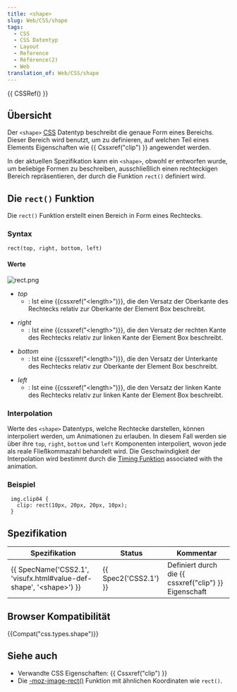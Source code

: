```yaml
---
title: <shape>
slug: Web/CSS/shape
tags:
  - CSS
  - CSS Datentyp
  - Layout
  - Reference
  - Référence(2)
  - Web
translation_of: Web/CSS/shape
---
```

{{ CSSRef() }}

## Übersicht

Der `<shape>` [CSS](/de/docs/Web/CSS "CSS") Datentyp beschreibt die genaue Form eines Bereichs. Dieser Bereich wird benutzt, um zu definieren, auf welchen Teil eines Elements Eigenschaften wie {{ Cssxref("clip") }} angewendet werden.

In der aktuellen Spezifikation kann ein `<shape>`, obwohl er entworfen wurde, um beliebige Formen zu beschreiben, ausschließlich einen rechteckigen Bereich repräsentieren, der durch die Funktion `rect()` definiert wird.

## Die `rect()` Funktion

Die `rect()` Funktion erstellt einen Bereich in Form eines Rechtecks.

### Syntax

    rect(top, right, bottom, left)

#### Werte

![rect.png](/@api/deki/files/5730/=rect.png)

- _top_
  - : Ist eine {{cssxref("&lt;length&gt;")}}, die den Versatz der Oberkante des Rechtecks relativ zur Oberkante der Element Box beschreibt.

<!---->

- _right_
  - : Ist eine {{cssxref("&lt;length&gt;")}}, die den Versatz der rechten Kante des Rechtecks relativ zur linken Kante der Element Box beschreibt.

<!---->

- _bottom_
  - : Ist eine {{cssxref("&lt;length&gt;")}}, die den Versatz der Unterkante des Rechtecks relativ zur Oberkante der Element Box beschreibt.

<!---->

- _left_
  - : Ist eine {{cssxref("&lt;length&gt;")}}, die den Versatz der linken Kante des Rechtecks relativ zur linken Kante der Element Box beschreibt.

### Interpolation

Werte des `<shape>` Datentyps, welche Rechtecke darstellen, können interpoliert werden, um Animationen zu erlauben. In diesem Fall werden sie über ihre `top`, `right`, `bottom` und `left` Komponenten interpoliert, wovon jede als reale Fließkommazahl behandelt wird. Die Geschwindigkeit der Interpolation wird bestimmt durch die [Timing Funktion](/de/docs/Web/CSS/Timing_Funktion "timing-function") associated with the animation.

### Beispiel

     img.clip04 {
       clip: rect(10px, 20px, 20px, 10px);
     }

## Spezifikation

| Spezifikation                                                                                    | Status                       | Kommentar                                                    |
| ------------------------------------------------------------------------------------------------ | ---------------------------- | ------------------------------------------------------------ |
| {{ SpecName('CSS2.1', 'visufx.html#value-def-shape', '&lt;shape&gt;') }} | {{ Spec2('CSS2.1') }} | Definiert durch die {{ cssxref("clip") }} Eigenschaft |

## Browser Kompatibilität

{{Compat("css.types.shape")}}

## Siehe auch

- Verwandte CSS Eigenschaften: {{ Cssxref("clip") }}
- Die [-moz-image-rect()](/de/docs/Web/CSS/-moz-image-rect "en/CSS/-moz-image-rect") Funktion mit ähnlichen Koordinaten wie `rect()`.
